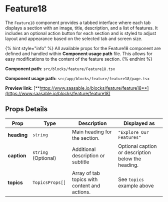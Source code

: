 # Feature18

The `Feature18` component provides a tabbed interface where each tab displays a section with an image, title, description, and a list of features. It includes an optional action button for each section and is styled to adjust layout and appearance based on the selected tab and screen size.

{% hint style="info" %}
All available props for the Feature18 component are defined and handled within **Component usage path** file. This allows for easy modifications to the content of the feature section.
{% endhint %}

**Component path**: `src/blocks/feature/Feature18.tsx`

**Component usage path:**  `src/app/blocks/feature/feature18/page.tsx`

**Preview link:** [**https://www.saasable.io/blocks/feature/feature18**](https://www.saasable.io/blocks/feature/feature18)

## Props Details

| Prop        | Type                | Description                                   | Displayed as                                       |
| ----------- | ------------------- | --------------------------------------------- | -------------------------------------------------- |
| **heading** | `string`            | Main heading for the section.                 | `"Explore Our Features"`                           |
| **caption** | `string` (Optional) | Additional description or subtitle            | Optional caption or description below the heading. |
| **topics**  | `TopicsProps[]`     | Array of tab topics with content and actions. | See `topics` example above                         |

